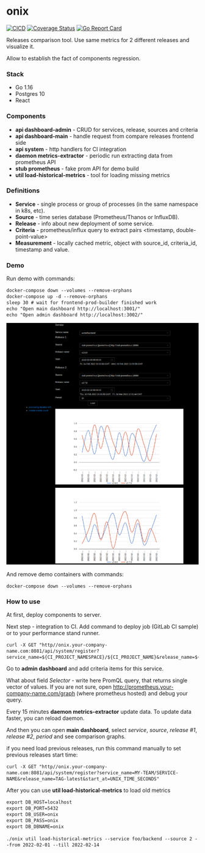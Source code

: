 # onix

[![CICD](https://github.com/goforbroke1006/onix/actions/workflows/main.yml/badge.svg)](https://github.com/goforbroke1006/onix/actions/workflows/main.yml)
[![Coverage Status](https://coveralls.io/repos/github/goforbroke1006/onix/badge.svg)](https://coveralls.io/github/goforbroke1006/onix)
[![Go Report Card](https://goreportcard.com/badge/github.com/goforbroke1006/onix)](https://goreportcard.com/report/github.com/goforbroke1006/onix)

Releases comparison tool. Use same metrics for 2 different releases and visualize it.

Allow to establish the fact of components regression.

### Stack

* Go 1.16
* Postgres 10
* React

### Components

* **api dashboard-admin** - CRUD for services, release, sources and criteria
* **api dashboard-main** - handle request from compare releases frontend side
* **api system** - http handlers for CI integration
* **daemon metrics-extractor** - periodic run extracting data from prometheus API
* **stub prometheus** - fake prom API for demo build
* **util load-historical-metrics** - tool for loading missing metrics

### Definitions

* **Service** - single process or group of processes (in the same namespace in k8s, etc).
* **Source** - time series database (Prometheus/Thanos or InfluxDB).
* **Release** - info about new deployment of some service.
* **Criteria** - prometheus/influx query to extract pairs \<timestamp, double-point-value>
* **Measurement** - locally cached metric, object with source_id, criteria_id, timestamp and value.

### Demo

Run demo with commands:

```shell
docker-compose down --volumes --remove-orphans
docker-compose up -d --remove-orphans
sleep 30 # wait for frontend-prod-builder finished work
echo "Open main dashboard http://localhost:3001/"
echo "Open admin dashboard http://localhost:3002/"

```

<kbd>
    <img src="docs/frontend-dashboard-main.png" alt="Main dashboard screenshot"/>
</kbd>


And remove demo containers with commands:

```shell
docker-compose down --volumes --remove-orphans
```

### How to use

At first, deploy components to server.

Next step - integration to CI. Add command to deploy job (GitLab CI sample) or to your performance stand runner.

```shell
curl -X GET "http//onix.your-company-name.com:8081/api/system/register?service_name=${CI_PROJECT_NAMESPACE}/${CI_PROJECT_NAME}&release_name=${CI_COMMIT_REF_NAME}-${CI_COMMIT_REF_SLUG}"
```

Go to **admin dashboard** and add criteria items for this service.

What about field *Selector* - write here PromQL query, that returns single vector of values.
If you are not sure, open http://prometheus.your-company-name.com/graph (where prometheus hosted) and debug your query.

Every 15 minutes **daemon metrics-extractor** update data. To update data faster, you can reload daemon.

And then you can open **main dashboard**, select *service*, *source*, *release #1*, *release #2*, *period* and see comparison graphs.

if you need load previous releases, run this command manually to set previous releases start time:

```shell
curl -X GET "http//onix.your-company-name.com:8081/api/system/register?service_name=MY-TEAM/SERVICE-NAME&release_name=TAG-latest&start_at=UNIX_TIME_SECONDS"
```

After you can use **util load-historical-metrics** to load old metrics

```shell
export DB_HOST=localhost
export DB_PORT=5432
export DB_USER=onix
export DB_PASS=onix
export DB_DBNAME=onix

./onix util load-historical-metrics --service foo/backend --source 2 --from 2022-02-01 --till 2022-02-14
```
